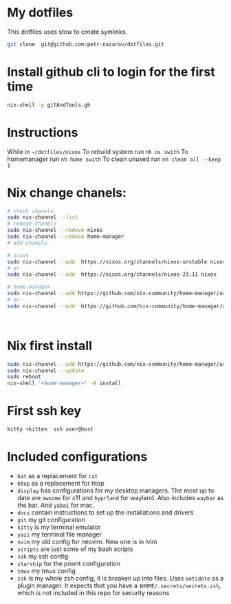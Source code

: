 # My dotfiles 
This dotfiles uses stow to create symlinks. 

```sh
git clone  git@github.com:petr-nazarov/dotfiles.git
```

# Install github cli to login for the first time 
```sh
nix-shell -p gitAndTools.gh
```

# Instructions 
While in `~/dotfiles/nixos`
To rebuild system run `nh os swith`
To homemanager run `nh home swith`
To clean unused run `nh clean all --keep 1`

# Nix change chanels:
```bash
# check chanels 
sudo nix-channel --list 
# remove chanels
sudo nix-channel --remove nixos
sudo nix-channel --remove home-manager
# add chanels

# nixos
sudo nix-channel --add  https://nixos.org/channels/nixos-unstable nixos 
# or 
sudo nix-channel --add  https://nixos.org/channels/nixos-23.11 nixos 

# home-manager
sudo nix-channel --add https://github.com/nix-community/home-manager/archive/master.tar.gz home-manager
# or  
sudo nix-channel --add  https://github.com/nix-community/home-manager/archive/release-23.11.tar.gz home-manager




```
# Nix first install
```sh
sudo nix-channel --add https://github.com/nix-community/home-manager/archive/release-23.11.tar.gz home-manager
sudo nix-channel --update
sudo reboot 
nix-shell '<home-manager>' -A install
```

# First ssh key 
```sh
kitty +kitten  ssh user@host
```

# Included configurations 
 - `bat` as a replacement for `cat`
 - `btop` as a replacement for htop 
 - `display` has configurations for my desktop managers. The most up to date are `awsome` for x11 and `hyprland` for wayland. Also includes `waybar` as the bar.  And `yabai` for mac.
 - `docs` contain instructions to set up the installations and drivers 
 - `git` my git configuration 
 - `kitty` is my terminal emulator 
 - `yazi` my terminal file manager 
 - `nvim` my old config for neovim. New one is in lvim 
 - `scripts` are just some of my bash scripts
 - `ssh` my ssh config 
 - `starship` for the promt configuration 
 - `tmux` my tmux config 
 - `zsh` Is my whole zsh config, it is breaken up into files. Uses `antidote` as a plugin manager. It expects that you have a `$HOME/.secrets/secrets.zsh`, which is not included in this repo for security reasons 



